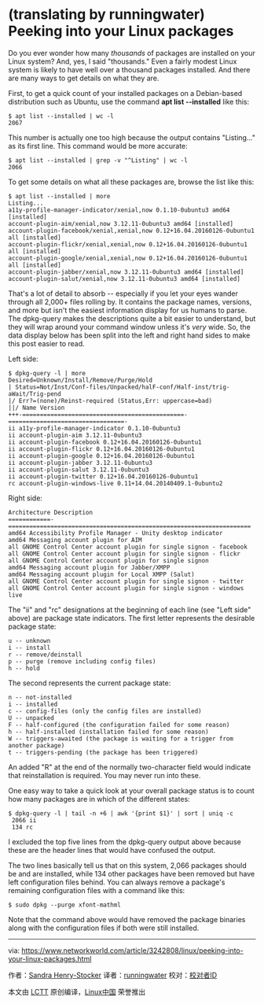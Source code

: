 (translating by runningwater)
Peeking into your Linux packages
======
Do you ever wonder how many _thousands_ of packages are installed on your Linux system? And, yes, I said "thousands." Even a fairly modest Linux system is likely to have well over a thousand packages installed. And there are many ways to get details on what they are.

First, to get a quick count of your installed packages on a Debian-based distribution such as Ubuntu, use the command **apt list --installed** like this:
```
$ apt list --installed | wc -l
2067

```

This number is actually one too high because the output contains "Listing..." as its first line. This command would be more accurate:
```
$ apt list --installed | grep -v "^Listing" | wc -l
2066

```

To get some details on what all these packages are, browse the list like this:
```
$ apt list --installed | more
Listing...
a11y-profile-manager-indicator/xenial,now 0.1.10-0ubuntu3 amd64 [installed]
account-plugin-aim/xenial,now 3.12.11-0ubuntu3 amd64 [installed]
account-plugin-facebook/xenial,xenial,now 0.12+16.04.20160126-0ubuntu1 all [installed]
account-plugin-flickr/xenial,xenial,now 0.12+16.04.20160126-0ubuntu1 all [installed]
account-plugin-google/xenial,xenial,now 0.12+16.04.20160126-0ubuntu1 all [installed]
account-plugin-jabber/xenial,now 3.12.11-0ubuntu3 amd64 [installed]
account-plugin-salut/xenial,now 3.12.11-0ubuntu3 amd64 [installed]

```

That's a lot of detail to absorb -- especially if you let your eyes wander through all 2,000+ files rolling by. It contains the package names, versions, and more but isn't the easiest information display for us humans to parse. The dpkg-query makes the descriptions quite a bit easier to understand, but they will wrap around your command window unless it's _very_ wide. So, the data display below has been split into the left and right hand sides to make this post easier to read.

Left side:
```
$ dpkg-query -l | more
Desired=Unknown/Install/Remove/Purge/Hold
| Status=Not/Inst/Conf-files/Unpacked/halF-conf/Half-inst/trig-aWait/Trig-pend
|/ Err?=(none)/Reinst-required (Status,Err: uppercase=bad)
||/ Name Version 
+++-==============================================-=================================-
ii a11y-profile-manager-indicator 0.1.10-0ubuntu3 
ii account-plugin-aim 3.12.11-0ubuntu3 
ii account-plugin-facebook 0.12+16.04.20160126-0ubuntu1 
ii account-plugin-flickr 0.12+16.04.20160126-0ubuntu1 
ii account-plugin-google 0.12+16.04.20160126-0ubuntu1 
ii account-plugin-jabber 3.12.11-0ubuntu3 
ii account-plugin-salut 3.12.11-0ubuntu3 
ii account-plugin-twitter 0.12+16.04.20160126-0ubuntu1 
rc account-plugin-windows-live 0.11+14.04.20140409.1-0ubuntu2 

```

Right side:
```
Architecture Description
============-=====================================================================
amd64 Accessibility Profile Manager - Unity desktop indicator
amd64 Messaging account plugin for AIM
all GNOME Control Center account plugin for single signon - facebook
all GNOME Control Center account plugin for single signon - flickr
all GNOME Control Center account plugin for single signon
amd64 Messaging account plugin for Jabber/XMPP
amd64 Messaging account plugin for Local XMPP (Salut)
all GNOME Control Center account plugin for single signon - twitter
all GNOME Control Center account plugin for single signon - windows live

```

The "ii" and "rc" designations at the beginning of each line (see "Left side" above) are package state indicators. The first letter represents the desirable package state:
```
u -- unknown
i -- install
r -- remove/deinstall
p -- purge (remove including config files)
h -- hold

```

The second represents the current package state:
```
n -- not-installed
i -- installed
c -- config-files (only the config files are installed)
U -- unpacked
F -- half-configured (the configuration failed for some reason)
h -- half-installed (installation failed for some reason)
W -- triggers-awaited (the package is waiting for a trigger from another package)
t -- triggers-pending (the package has been triggered)

```

An added "R" at the end of the normally two-character field would indicate that reinstallation is required. You may never run into these.

One easy way to take a quick look at your overall package status is to count how many packages are in which of the different states:
```
$ dpkg-query -l | tail -n +6 | awk '{print $1}' | sort | uniq -c
 2066 ii
 134 rc

```

I excluded the top five lines from the dpkg-query output above because these are the header lines that would have confused the output.

The two lines basically tell us that on this system, 2,066 packages should be and are installed, while 134 other packages have been removed but have left configuration files behind. You can always remove a package's remaining configuration files with a command like this:
```
$ sudo dpkg --purge xfont-mathml

```

Note that the command above would have removed the package binaries along with the configuration files if both were still installed.


--------------------------------------------------------------------------------

via: https://www.networkworld.com/article/3242808/linux/peeking-into-your-linux-packages.html

作者：[Sandra Henry-Stocker][a]
译者：[runningwater](https://github.com/runningwater)
校对：[校对者ID](https://github.com/校对者ID)

本文由 [LCTT](https://github.com/LCTT/TranslateProject) 原创编译，[Linux中国](https://linux.cn/) 荣誉推出

[a]:https://www.networkworld.com/author/Sandra-Henry_Stocker/
